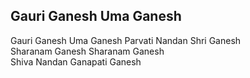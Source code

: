 ## Gauri Ganesh Uma Ganesh


Gauri Ganesh Uma Ganesh Parvati Nandan Shri Ganesh  
Sharanam Ganesh Sharanam Ganesh  
Shiva Nandan Ganapati Ganesh

